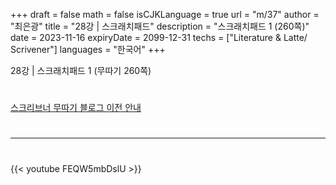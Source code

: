 +++
draft = false
math = false
isCJKLanguage = true
url = "m/37"
author = "최은광"
title = "28강 | 스크래치패드"
description = "스크래치패드 1 (260쪽)"
date = 2023-11-16
expiryDate = 2099-12-31
techs = ["Literature & Latte/ Scrivener"]
languages = "한국어"
+++

28강 | 스크래치패드 1 (무따기 260쪽)

<!--more--> 

#

[스크리브너 무따기 블로그 이전 안내](../../docs/scrivener/newsroom/scrivener-notice-01/)

#

---

#

{{< youtube FEQW5mbDslU >}}

#